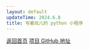 ```yaml
---
layout: default
updateTime: 2024.6.8
title: 写着玩儿的 python 小程序
---
```


[返回首页](./)   [项目 GitHub 地址](https://github.com/OliverWu515/python-hobby-project)
